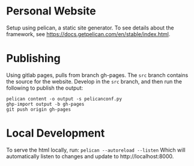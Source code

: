 # Personal Website 
Setup using pelican, a static site generator. To see details about the framework, see https://docs.getpelican.com/en/stable/index.html. 

# Publishing
Using gitlab pages, pulls from branch gh-pages.
The `src` branch contains the source for the website. Develop in the `src` branch, and then run the following to publish the output:
```
pelican content -o output -s pelicanconf.py
ghp-import output -b gh-pages
git push origin gh-pages
```

# Local Development 
To serve the html locally, run:
`pelican --autoreload --listen` 
Which will automatically listen to changes and update to http://localhost:8000. 

